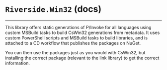# `Riverside.Win32` (docs)

---

This library offers static generations of P/Invoke for all languages using custom MSBuild tasks to build CsWin32 generations from metadata.
It uses custom PowerShell scripts and MSBuild tasks to build libraries, and is attached to a CD workflow that publishes the packages on NuGet.

You can then use the packages just as you would with CsWin32, but installing the correct package (relevant to the link library) to get the correct information.

